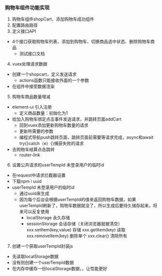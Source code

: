 ### 购物车组件功能实现
1. 购物车组件shopCart、添加购物车成功组件
2. 配置路由路径
3. 定义接口API
- 4个接口获取购物车列表、添加到购物车、切换商品选中状态、删除购物车商品
    - 测试接口文档
4. vuex处理请求数据
- 创建一个shopcart，定义发送请求
    - actions函数只能接收外面的一个参数
- 在组件中接受数据渲染
5. 购物车商品数量增减
- element-ui 引入注册
    - 定义商品数量：初始化为1
- 给加入购物车绑定点击事件发送请求，并跳转页面addCart
    - 回到vuex添加更新购物车数量的请求
    - 更新所需要的参数
    - 编程式导航push跳转页面，跳转页面前需要等请求完成，async和await try{}catch（e）{}捕获失败的请求
- 去购物车结算点击跳转
    - router-link
6. 设置公共请求的userTempId 未登录用户的临时id
- 在request中请求拦截器设置
- 下载npm i uuid
- userTempId 未登录用户的临时id
    - 通过uuid来生成
    - 因为每个后台会根据userTempId的值来返回购物车数据，如果userTempId刷新了，购物车数据就没了，所以生成后要持久储存起来，将来可以反复使用
        - localStorage 永久存储
        - sessionStorage 会话存储（关闭浏览器就被清空）
        xxx.setItem(key,value) 存储
        xxx.getItem(key) 读取
        xxx.removeItem(key) 删除单个
        xxx.clear() 清除所有
7. 创建一个获取userTempId封装js
- 先读取localStorage数据
- 没有则创建一个userTempId数据
- 在内存中缓存一份localStorage数据，，让性能更好

